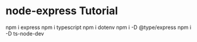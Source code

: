 # node-express Tutorial

npm i express
npm i typescript
npm i dotenv
npm i -D @type/express
npm i -D ts-node-dev



